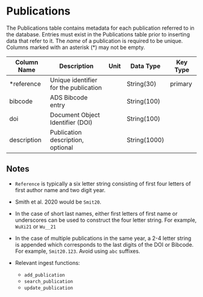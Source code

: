 # Publications

The Publications table contains metadata for each publication referred to in the database. 
Entries must exist in the Publications table prior to inserting data that refer to it.
The *name* of a publication is required to be unique.
Columns marked with an asterisk (*) may not be empty.

| Column Name | Description  | Unit  | Data Type | Key Type  |
|-------------|---|---|---|---|
| *reference  | Unique identifier for the publication |   | String(30)  | primary   |
| bibcode     | ADS Bibcode entry |   | String(100)  |    |
| doi         | Document Object Identifier (DOI) |   | String(100)  |    |
| description | Publication description, optional |   | String(1000)  |    |

## Notes
-  `Reference` is typically a six letter string consisting of first four letters of first author name and two digit year. 
  - Smith et al. 2020 would be `Smit20`.
  - In the case of short last names, either first letters of first name or underscores can be used to construct the four letter string. 
    For example, `WuXi21` or `Wu__21`
  - In the case of multiple publications in the same year, a 2-4 letter string is appended which corresponds to the 
    last digits of the DOI or Bibcode. For example, `Smit20.123`. Avoid using `abc` suffixes.
    
- Relevant ingest functions:
  - `add_publication`
  - `search_publication`
  - `update_publication`